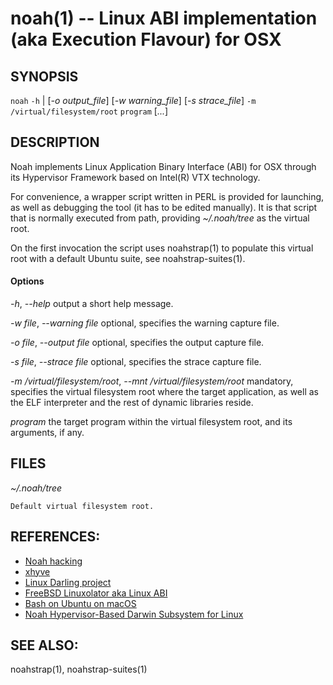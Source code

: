 # noah(1) -- Linux ABI implementation (aka Execution Flavour) for OSX

## SYNOPSIS

`noah` `-h` \| \[_-o output_file_] \[_-w warning_file_] \[_-s strace_file_] `-m /virtual/filesystem/root` `program` \[_..._]

## DESCRIPTION

Noah implements Linux Application Binary Interface (ABI) for OSX through its
Hypervisor Framework based on Intel(R) VTX technology.

For convenience, a wrapper script written in PERL is provided for launching,
as well as debugging the tool (it has to be edited manually). It is that script
that is normally executed from path, providing _~/.noah/tree_ as the
virtual root.

On the first invocation the script uses noahstrap(1) to populate this virtual
root with a default Ubuntu suite, see noahstrap-suites(1).

#### Options

  _-h_, _--help_ output a short help message.

  _-w file_, _--warning file_ optional, specifies the warning capture file. 

  _-o file_, _--output file_ optional, specifies the output capture file.

  _-s file_, _--strace file_ optional, specifies the strace capture file.

  _-m /virtual/filesystem/root_, _--mnt /virtual/filesystem/root_ mandatory,
  specifies the virtual filesystem root where the target
  application, as well as the ELF interpreter and the rest of dynamic libraries
  reside.

  _program_ the target program within the virtual filesystem root, and its
  arguments, if any.

## FILES

  _~/.noah/tree_

    Default virtual filesystem root.

## REFERENCES:

- [Noah hacking](https://github.com/noah-linux/noah/HACKING.md)
- [xhyve](https://github.com/mist64/xhyve)
- [Linux Darling project](http://www.darlinghq.org/source-code/)
- [FreeBSD Linuxolator aka Linux ABI](https://www.freebsd.org/doc/handbook/linuxemu-advanced.html)
- [Bash on Ubuntu on macOS](https://hagi.is.s.u-tokyo.ac.jp/~yuichi/papers/apsys2017.pdf)
- [Noah Hypervisor-Based Darwin Subsystem for Linux](http://events17.linuxfoundation.org/sites/events/files/slides/Noah%20Hypervisor-Based%20Darwin%20Subsystem%20for%20Linux-pdf.pdf)

## SEE ALSO:

noahstrap(1), noahstrap-suites(1)
